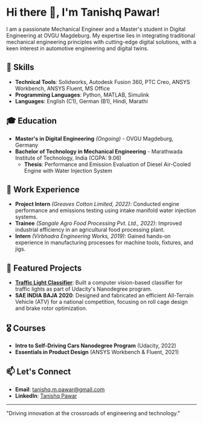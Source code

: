 # Hi there 👋, I'm Tanishq Pawar!

I am a passionate Mechanical Engineer and a Master's student in Digital Engineering at OVGU Magdeburg. My expertise lies in integrating traditional mechanical engineering principles with cutting-edge digital solutions, with a keen interest in automotive engineering and digital twins.

## 🚀 Skills
- **Technical Tools**: Solidworks, Autodesk Fusion 360, PTC Creo, ANSYS Workbench, ANSYS Fluent, MS Office
- **Programming Languages**: Python, MATLAB, Simulink
- **Languages**: English (C1), German (B1), Hindi, Marathi

## 🎓 Education
- **Master's in Digital Engineering** *(Ongoing)* - OVGU Magdeburg, Germany
- **Bachelor of Technology in Mechanical Engineering** - Marathwada Institute of Technology, India (CGPA: 9.06)
  - **Thesis**: Performance and Emission Evaluation of Diesel Air-Cooled Engine with Water Injection System

## 💼 Work Experience
- **Project Intern** *(Greaves Cotton Limited, 2022)*: Conducted engine performance and emissions testing using intake manifold water injection systems.
- **Trainee** *(Sangale Agro Food Processing Pvt. Ltd., 2022)*: Improved industrial efficiency in an agricultural food processing plant.
- **Intern** *(Virbhadra Engineering Works, 2019)*: Gained hands-on experience in manufacturing processes for machine tools, fixtures, and jigs.

## 🌟 Featured Projects
- **[Traffic Light Classifier](#)**: Built a computer vision-based classifier for traffic lights as part of Udacity's Nanodegree program.
- **SAE INDIA BAJA 2020**: Designed and fabricated an efficient All-Terrain Vehicle (ATV) for a national competition, focusing on roll cage design and brake rotor optimization.

## 🎖️ Courses
- **Intro to Self-Driving Cars Nanodegree Program** (Udacity, 2022)
- **Essentials in Product Design** (ANSYS Workbench & Fluent, 2021)

## 📫 Let's Connect
- **Email**: tanishq.m.pawar@gmail.com
- **LinkedIn**: [Tanishq Pawar](https://www.linkedin.com/in/tanishq-m-pawar)

---
"Driving innovation at the crossroads of engineering and technology."
